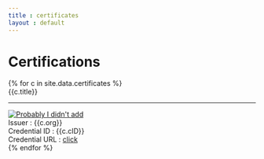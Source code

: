 ```yaml
---
title : certificates
layout : default
---
```


<div class="grand-parent">
    <h1 class="heading">Certifications</h1>
    <div class="parent">
        {% for c in site.data.certificates %}
            <div class="child">
                <div class="title">{{c.title}}</div>
                <hr class="seperator">
                <div>
                    <a href="{{site.baseurl}}/images/certificates/{{c.cImg}}">
                        <img class="certificate-img" src="{{site.baseurl}}/images/   certificates/{{c.cImg}}" alt="Probably I didn't add">
                    </a>
                </div>
                <div>Issuer : {{c.org}}</div>
                <div>Credential ID : {{c.cID}}</div>
                <div>Credential URL : <a class="course" href="{{c.cURL}}">click</a></div>
            </div>
        {% endfor %}
    </div>
<div>